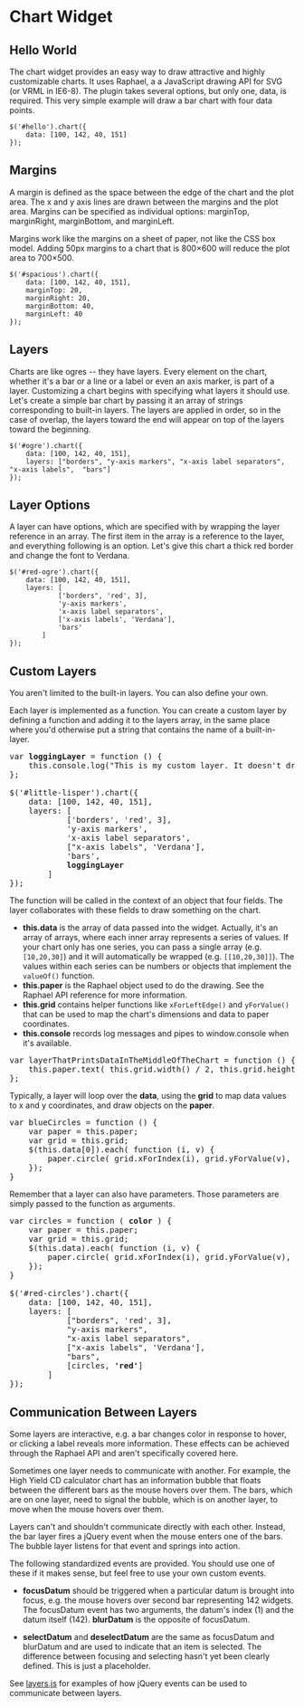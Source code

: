 Chart Widget
============

Hello World
-----------
The chart widget provides an easy way to draw attractive and highly customizable charts. It uses Raphael, a
a JavaScript drawing API for SVG (or VRML in IE6-8). The plugin takes several options, but only one,
data, is required. This very simple example will draw a bar chart with four data points.

	$('#hello').chart({
		data: [100, 142, 40, 151]
	});


Margins
-------

A margin is defined as the space between the edge of the chart and the plot area. The x and y axis lines
are drawn between the margins and the plot area. Margins can be specified as individual options: marginTop, 
marginRight, marginBottom, and marginLeft. 

Margins work like the margins on a sheet of paper, not like the CSS box model. Adding 50px margins
to a chart that is 800&times;600 will reduce the plot area to 700&times;500. 

	$('#spacious').chart({
		data: [100, 142, 40, 151],
		marginTop: 20,
		marginRight: 20,
		marginBottom: 40,
		marginLeft: 40
	});

Layers
------

Charts are like ogres -- they have layers. Every element on the chart, whether it's a bar or a line or a label or 
even an axis marker, is part of a layer. Customizing a chart begins with specifying what layers it should use. Let's
create a simple bar chart by passing it an array of strings corresponding to built-in layers. The layers are applied 
in order, so in the case of overlap, the layers toward the end will appear on top of the layers toward the beginning.

	$('#ogre').chart({
		data: [100, 142, 40, 151],
		layers: ["borders", "y-axis markers", "x-axis label separators",  "x-axis labels",  "bars"]
	});

Layer Options
-------------

A layer can have options, which are specified with by wrapping the layer reference in an array. The first item in the 
array is a reference to the layer, and everything following is an option. Let's give this chart a thick red border and 
change the font to Verdana.

	$('#red-ogre').chart({
		data: [100, 142, 40, 151],
		layers: [
				['borders", 'red', 3], 
				'y-axis markers', 
				'x-axis label separators',  
				['x-axis labels', 'Verdana'],  
				'bars'
			]
	});
	
	
Custom Layers
-------------

You aren't limited to the built-in layers. You can also define your own. 

Each layer is implemented as a function. You can create a custom layer by defining a function and adding it
to the layers array, in the same place where you'd otherwise put a string that contains the name of a 
built-in-layer. 

<pre>
var <strong>loggingLayer</strong> = function () {
	this.console.log("This is my custom layer. It doesn't draw anything. Sit tight -- we'll get there.");
};

$('#little-lisper').chart({
	data: [100, 142, 40, 151],
	layers: [
			['borders', 'red', 3], 
			'y-axis markers', 
			'x-axis label separators',  
			["x-axis labels", 'Verdana'],  
			'bars',
			<strong>loggingLayer</strong>
		]
});
</pre>


The function will be called in the context of an object that four fields. The layer 
collaborates with these fields to draw something on the chart.

* **this.data** is the array of data passed into the widget. Actually, it's an array of arrays, 
  where each inner array represents a series of values. If your chart only has one series, you can pass 
  a single array (e.g. `[10,20,30]`) and it will automatically be wrapped (e.g. `[[10,20,30]]`).
  The values within each series can be numbers or objects that implement the `valueOf()` function.
* **this.paper** is the Raphael object used to do the drawing. See the Raphael API reference 
  for more information.
* **this.grid** contains helper functions like `xForLeftEdge()` and `yForValue()` that can be
  used to map the chart's dimensions and data to paper coordinates.
* **this.console** records log messages and pipes to window.console when it's available. 

<pre>
var layerThatPrintsDataInTheMiddleOfTheChart = function () {
	this.paper.text( this.grid.width() / 2, this.grid.height() / 2, "The data is " + this.data )
};
</pre>


Typically, a layer will loop over the **data**, using the **grid** to map data values to x and y coordinates, and
draw objects on the **paper**. 

<pre>
var blueCircles = function () {
	var paper = this.paper;
	var grid = this.grid;
	$(this.data[0]).each( function (i, v) {
		paper.circle( grid.xForIndex(i), grid.yForValue(v), 5 ).attr( 'fill', '#009' );
	});
}
</pre>

Remember that a layer can also have parameters. Those parameters are simply passed to the function as arguments.

<pre>
var circles = function ( <strong>color</strong> ) {
	var paper = this.paper;
	var grid = this.grid;
	$(this.data).each( function (i, v) {
		paper.circle( grid.xForIndex(i), grid.yForValue(v), 5 ).attr( 'fill', <strong>color</strong> );
	});
}

$('#red-circles').chart({
	data: [100, 142, 40, 151],
	layers: [
			["borders", 'red', 3], 
			"y-axis markers", 
			"x-axis label separators",  
			["x-axis labels", 'Verdana'],  
			"bars",
			[circles, <strong>'red'</strong>]
		]
});
</pre>



Communication Between Layers
----------------------------

Some layers are interactive, e.g. a bar changes color in response to hover, or clicking a label reveals
more information. These effects can be achieved through the Raphael API and aren't specifically covered here.

Sometimes one layer needs to communicate with another. For example, the High Yield CD calculator chart has 
an information bubble that floats between the different bars as the mouse hovers over them. The bars, which
are on one layer, need to signal the bubble, which is on another layer, to move when the mouse hovers over
them. 

Layers can't and shouldn't communicate directly with each other. Instead, the bar layer fires a jQuery event 
when the mouse enters one of the bars. The bubble layer listens for that event and springs into action.

The following standardized events are provided. You should use one of these if it makes sense, but feel free
to use your own custom events.

* **focusDatum** should be triggered when a particular datum is brought into focus, e.g. the mouse hovers over 
  second bar representing 142 widgets. The focusDatum event has two arguments, the datum's index (1) and the
  datum itself (142). **blurDatum** is the opposite of focusDatum.

* **selectDatum** and **deselectDatum** are the same as focusDatum and blurDatum and are used to indicate that
  an item is selected. The difference between focusing and selecting hasn't yet been clearly defined. This is
  just a placeholder.

See [layers.js](js/layers.js) for examples of how jQuery events can be used to communicate between layers.



